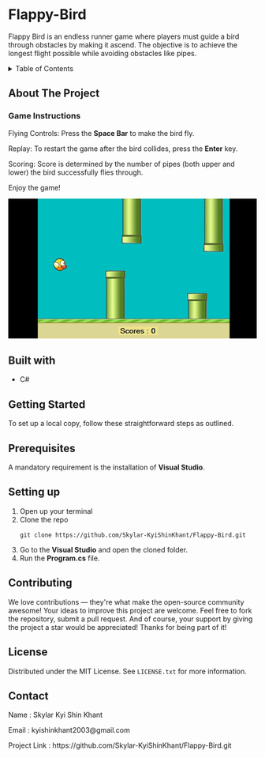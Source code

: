 # Flappy-Bird
Flappy Bird is an endless runner game where players must guide a bird through obstacles by making it ascend. The objective is to achieve the longest flight possible while avoiding obstacles like pipes.

<details> 
<summary>Table of Contents</summary>
  
- [About The Project]()
- [Built with](#built-with)
- [Getting Started](#getting-started)
- [Prerequisites](#prerequisites)
- [Setting up](#setting-up)
- [Contributing](#contributing)
- [License](#license)
- [Contact](#contact)
</details>

## About The Project
### Game Instructions

Flying Controls: Press the __Space Bar__ to make the bird fly.

Replay: To restart the game after the bird collides, press the __Enter__ key.

Scoring: Score is determined by the number of pipes (both upper and lower) the bird successfully flies through.

Enjoy the game!

![Flappy-Bird.gif](https://github.com/Skylar-KyiShinKhant/Flappy-Bird/blob/main/Flappy-Bird.gif)

## Built with
- C#

## Getting Started
To set up a local copy, follow these straightforward steps as outlined.

## Prerequisites
A mandatory requirement is the installation of **Visual Studio**.

## Setting up
1. Open up your terminal
2. Clone the repo 
   ```
   git clone https://github.com/Skylar-KyiShinKhant/Flappy-Bird.git
   ```
3. Go to the **Visual Studio** and open the cloned folder.
4. Run the **Program.cs** file.

## Contributing
We love contributions — they're what make the open-source community awesome! Your ideas to improve this project are welcome. Feel free to fork the repository, submit a pull request. And of course, your support by giving the project a star would be appreciated! Thanks for being part of it!

## License
Distributed under the MIT License. See ```LICENSE.txt``` for more information.

## Contact
<p>Name : Skylar Kyi Shin Khant</p>
<p>Email : kyishinkhant2003@gmail.com</p>
<p>Project Link : https://github.com/Skylar-KyiShinKhant/Flappy-Bird.git</p>
